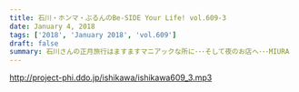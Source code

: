 ```yaml
---
title: 石川・ホンマ・ぶるんのBe-SIDE Your Life! vol.609-3
date: January 4, 2018
tags: ['2018', 'January 2018', 'vol.609']
draft: false
summary: 石川さんの正月旅行はますますマニアックな所に･･･そして夜のお店へ･･･MIURA
---
```


http://project-phi.ddo.jp/ishikawa/ishikawa609_3.mp3